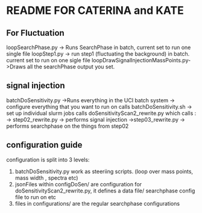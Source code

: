 # README FOR CATERINA and KATE
## For Fluctuation

loopSearchPhase.py -> Runs SearchPhase in batch, current set to run one single file
loopStep1.py -> run step1 (fluctuating the background) in batch. current set to run on one sigle file
loopDrawSignalInjectionMassPoints.py->Draws all the searchPhase output you set. 

## signal injection
batchDoSensitivity.py ->Runs everything in the UCI batch system   -> configure everything that you want to run on 
calls batchDoSensitivity.sh -> set up individual slurm jobs
calls doSensitivityScan2_rewrite.py
which calls :
    -> step02_rewrite.py -> performs signal injection
    ->step03_rewrite.py -> performs searchphase on the things from step02

## configuration guide
configuration is split into 3 levels:
1. batchDoSensitivity.py work as steeriing scripts. (loop over mass points, mass width , spectra etc)
2. jsonFiles within configDoSen/ are configuration for doSensitivityScan2_rewrite.py, it defines a data file/ searchphase config file to run on etc
3. files in configurations/ are the regular searchphase configurations


